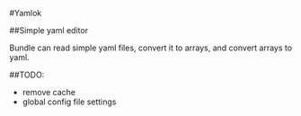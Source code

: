 #Yamlok

##Simple yaml editor

Bundle can read simple yaml files, convert it to arrays, and convert arrays to yaml.


##TODO:

* remove cache
* global config file settings